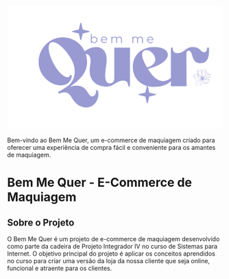 ![Logo da Bem Me Quer](midia/logo2.png)

Bem-vindo ao Bem Me Quer, um e-commerce de maquiagem criado para oferecer uma experiência de compra fácil e conveniente para os amantes de maquiagem.
# Bem Me Quer - E-Commerce de Maquiagem

## Sobre o Projeto
O Bem Me Quer é um projeto de e-commerce de maquiagem desenvolvido como parte da cadeira de Projeto Integrador IV no curso de Sistemas para Internet. 
O objetivo principal do projeto é aplicar os conceitos aprendidos no curso para criar uma versão da loja da nossa cliente que seja online, funcional e atraente para os clientes.
